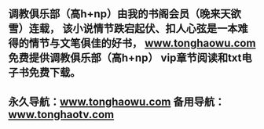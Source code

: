 调教俱乐部（高h+np）由我的书阁会员（晚来天欲雪）连载，
该小说情节跌宕起伏、扣人心弦是一本难得的情节与文笔俱佳的好书，
www.tonghaowu.com 免费提供调教俱乐部（高h+np）
vip章节阅读和txt电子书免费下载。
----------------------------
永久导航：www.tonghaowu.com 
备用导航：www.tonghaotv.com
-------------------------------
